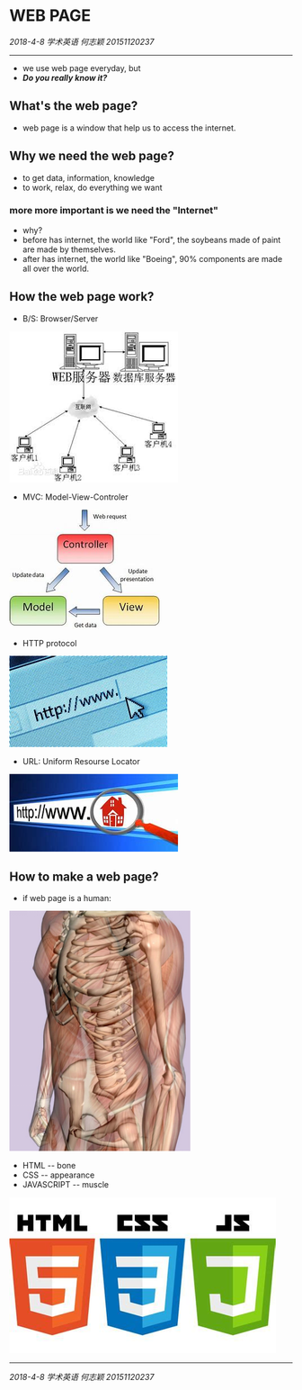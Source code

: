 # WEB PAGE

_2018-4-8  学术英语  何志颖  20151120237_
___

- we use web page everyday, but
- ***Do you really know it?***

## What's the web page?

- web page is a window that help us to access the internet.

## Why we need the web page?

- to get data, information, knowledge
- to work, relax, do everything we want

### more more important is we need the **"Internet"**

- why?
- before has internet, the world like "Ford", the soybeans made of paint are made by themselves.
- after has internet, the world like "Boeing", 90% components are made all over the world.

## How the web page work?

- B/S: Browser/Server

![images/bs.png](images/bs.png)

- MVC: Model-View-Controler

![images/mvc.png](images/mvc.png)

- HTTP protocol

![images/http.png](images/http.png)

- URL: Uniform Resourse Locator

![images/url.png](images/url.png)

## How to make a web page?

- if web page is a human:

![images/bone.png](images/bone.png)

- HTML -- bone
- CSS -- appearance
- JAVASCRIPT -- muscle

![images/hcj.png](images/hcj.png)

___
_2018-4-8  学术英语  何志颖  20151120237_